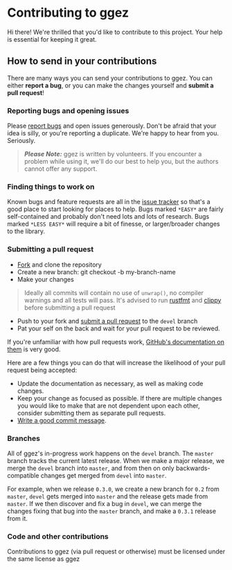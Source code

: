 # Contributing to ggez

Hi there! We're thrilled that you'd like to contribute to this project. Your help is essential for keeping it great.

## How to send in your contributions

There are many ways you can send your contributions to ggez. You can either **report a bug**, or you can make the changes yourself and **submit a pull request**!

### Reporting bugs and opening issues

Please [report bugs](https://github.com/ggez/ggez/issues) and open issues generously. Don't be afraid that your idea is silly, or you're reporting a duplicate. We're happy to hear from you. Seriously.

> ***Please Note:*** ggez is written by volunteers. If you encounter a problem while using it, we'll do our best to help you, but the authors cannot offer any support.

### Finding things to work on

Known bugs and feature requests are all in the [issue tracker](https://github.com/ggez/ggez/issues) so that's a good place to start looking for places to help.  Bugs marked `*EASY*` are fairly self-contained and probably don't need lots and lots of research.  Bugs marked `*LESS EASY*` will require a bit of finesse, or larger/broader changes to the library.

### Submitting a pull request

* [Fork](https://github.com/ggez/ggez/fork) and clone the repository
* Create a new branch: git checkout -b my-branch-name
* Make your changes
> Ideally all commits will contain no use of `unwrap()`, no compiler warnings and all tests will pass.
> It's advised to run [rustfmt](https://github.com/rust-lang-nursery/rustfmt) and [clippy](https://github.com/rust-lang-nursery/rust-clippy) before submitting a pull request
* Push to your fork and [submit a pull request](https://github.com/ggez/ggez/compare) to the `devel` branch
* Pat your self on the back and wait for your pull request to be reviewed.

If you're unfamiliar with how pull requests work, [GitHub's documentation on them](https://help.github.com/articles/using-pull-requests/) is very good.

Here are a few things you can do that will increase the likelihood of your pull request being accepted:

* Update the documentation as necessary, as well as making code changes.
* Keep your change as focused as possible. If there are multiple changes you would like to make that are not dependent upon each other, consider submitting them as separate pull requests.
* [Write a good commit message](http://tbaggery.com/2008/04/19/a-note-about-git-commit-messages.html).

### Branches

All of ggez's in-progress work happens on the `devel` branch.  The `master` branch tracks the current latest release.  When we make
a major release, we merge the `devel` branch into `master`, and from then on only backwards-compatible changes get merged from
`devel` into `master`.

For example, when we release `0.3.0`, we create a new branch for `0.2` from `master`, `devel` gets merged into `master` and the
release gets made from `master`.  If we then discover and fix a bug in `devel`, we can merge the changes fixing that bug into the
`master` branch, and make a `0.3.1` release from it.

### Code and other contributions

Contributions to ggez (via pull request or otherwise) must be licensed under the same license as ggez
